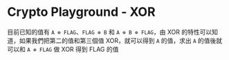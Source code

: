 # Crypto Playground - XOR

目前已知的值有 `A ⊕ FLAG`、`FLAG ⊕ B` 和 `A ⊕ B ⊕ FLAG`，由 XOR 的特性可以知道，如果我們把第二的值和第三個值 XOR，就可以得到 `A` 的值，求出 `A` 的值後就可以和 `A ⊕ FLAG` 做 XOR 得到 FLAG 的值
